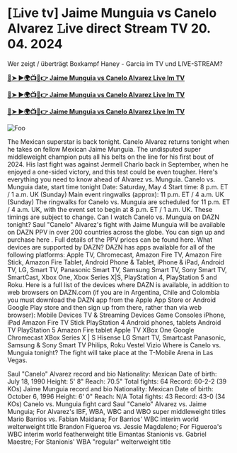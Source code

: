 # <h1>[𝙻ive tv] Jaime Munguia vs Canelo Alvarez 𝙻ive direct Stream TV 20. 04. 2024</h1>

Wer zeigt / überträgt Boxkampf Haney - Garcia im TV und LIVE-STREAM?

**[🔴➤ ►🌍📺📱👉 Jaime Munguia vs Canelo Alvarez Live Im TV](https://directsports.xyz/boxing/?dsss)**

**[🔴➤ ►🌍📺📱👉 Jaime Munguia vs Canelo Alvarez Live Im TV](https://directsports.xyz/boxing/?dsss)**

**[🔴➤ ►🌍📺📱👉 Jaime Munguia vs Canelo Alvarez Live Im TV](https://directsports.xyz/boxing/?dsss)**

<animated-image data-catalyst=""><a href="https://directsports.xyz/boxing/?dsss" rel="nofollow" data-target="animated-image.originalLink"><img src="https://camo.githubusercontent.com/917e6ed5c302499242165dcc02bdbce85c075fd21b35918eb9c0b771855261b8/68747470733a2f2f7374617469632e7769787374617469632e636f6d2f6d656469612f6232343966395f61646163386637306662336634356238383639313639366337376465313866337e6d76322e676966" alt="Foo" data-canonical-src="https://static.wixstatic.com/media/b249f9_adac8f70fb3f45b88691696c77de18f3~mv2.gif" style="max-width: 100%; display: inline-block;" data-target="animated-image.originalImage"></a>

The Mexican superstar is back tonight. Canelo Alvarez returns tonight when he takes on fellow Mexican Jaime Munguia.
The undisputed super middleweight champion puts all his belts on the line for his first bout of 2024.
His last fight was against Jermell Charlo back in September, when he enjoyed a one-sided victory, and this test could be even tougher. 
Here's everything you need to know ahead of Alvarez vs. Munguia.
Canelo vs. Munguia date, start time tonight
Date: Saturday, May 4 
Start time: 8 p.m. ET / 1 a.m. UK (Sunday) 
Main event ringwalks (approx): 11 p.m. ET / 4 a.m. UK (Sunday)
The ringwalks for Canelo vs. Munguia are scheduled for 11 p.m. ET / 4 a.m. UK, with the event set to begin at 8 p.m. ET / 1 a.m. UK. These timings are subject to change. 
Can I watch Canelo vs. Munguia on DAZN tonight? 
Saul "Canelo" Alvarez's fight with Jaime Munguia will be available on DAZN PPV in over 200 countries across the globe. You can sign up and purchase here .
Full details of the PPV prices can be found here. 
What devices are supported by DAZN?
DAZN has apps available for all of the following platforms: Apple TV, Chromecast, Amazon Fire TV, Amazon Fire Stick, Amazon Fire Tablet, Android Phone & Tablet, iPhone & iPad, Android TV, LG, Smart TV, Panasonic Smart TV, Samsung Smart TV, Sony Smart TV, SmartCast, Xbox One, Xbox Series X|S, PlayStation 4, PlayStation 5 and Roku.
Here is a full list of the devices where DAZN is available, in addition to web browsers on DAZN.com (if you are in Argentina, Chile and Colombia you must download the DAZN app from the Apple App Store or Android Google Play store and then sign up from there, rather than via web browser):
Mobile Devices TV & Streaming Devices Game Consoles
iPhone, iPad Amazon Fire TV Stick PlayStation 4
Android phones, tablets Android TV PlayStation 5
Amazon Fire tablet Apple TV XBox One
 Google Chromecast XBox Series X | S
 Hisense 
 LG Smart TV, Smartcast 
 Panasonic, Samsung & Sony Smart TV 
 Philips, Roku 
 Vestel 
 Vizio 
Where is Canelo vs. Munguia tonight? 
The fight will take place at the T-Mobile Arena in Las Vegas. 
 
Saul "Canelo" Alvarez record and bio
Nationality: Mexican
Date of birth: July 18, 1990
Height: 5' 8" 
Reach: 70.5" 
Total fights: 64 
Record: 60-2-2 (39 KOs) 
Jaime Munguia record and bio
Nationality: Mexican 
Date of birth: October 6, 1996
Height: 6' 0" 
Reach: N/A 
Total fights: 43 
Record: 43-0 (34 KOs) 
Canelo vs. Munguia fight card
Saul "Canelo" Alvarez vs. Jaime Munguia; For Alvarez's IBF, WBA, WBC and WBO super middleweight titles
Mario Barrios vs. Fabian Maidana; For Barrios' WBC interim world welterweight title
Brandon Figueroa vs. Jessie Magdaleno; For Figueroa's WBC interim world featherweight title 
Eimantas Stanionis vs. Gabriel Maestre; For Stanionis' WBA "regular" welterweight title
